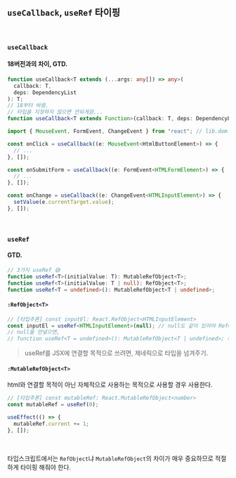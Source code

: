 ## `useCallback`, `useRef` 타이핑

<br />

### `useCallback`

#### 18버전과의 차이, GTD.

```ts
function useCallback<T extends (...args: any[]) => any>(
  callback: T,
  deps: DependencyList
): T;
// 18부터 바뀜.
// 타입을 지정하지 않으면 안되게끔...
function useCallback<T extends Function>(callback: T, deps: DependencyList): T;
```

```ts
import { MouseEvent, FormEvent, ChangeEvent } from "react"; // lib.dom.d.ts에서 가져오지 않게 잘 import해준다.

const onClick = useCallback((e: MouseEvent<HtmlButtonElement>) => {
  // ...
}, []);

const onSubmitForm = useCallback((e: FormEvent<HTMLFormElement>) => {
  // ...
}, []);

const onChange = useCallback((e: ChangeEvent<HTMLInputElement>) => {
  setValue(e.currentTarget.value);
}, []);
```

<br />

### `useRef`

#### GTD.

```ts
// 3가지 useRef 😅
function useRef<T>(initialValue: T): MutableRefObject<T>;
function useRef<T>(initialValue: T | null): RefObject<T>;
function useRef<T = undefined>(): MutableRefObject<T | undefined>;
```

#### `:RefObject<T>`

```ts
// [타입추론] const inputEl: React.RefObject<HTMLInputElement>
const inputEl = useRef<HTMLInputElement>(null); // null도 같이 있어야 RefObject<T>
// null을 안넣으면,
// function useRef<T = undefined>(): MutableRefObject<T | undefined>; 타입.
```

> useRef를 JSX에 연결할 목적으로 쓰려면, 제네릭으로 타입을 넘겨주기.

#### `:MutableRefObject<T>`

html와 연결할 목적이 아닌 자체적으로 사용하는 목적으로 사용할 경우 사용한다.

```ts
// [타입추론] const mutableRef: React.MutableRefObject<number>
const mutableRef = useRef(0);

useEffect(() => {
  mutableRef.current += 1;
}, []);
```

<br />

타입스크립트에서는 `RefObject`냐 `MutableRefObject`의 차이가 매우 중요하므로 적절하게 타이핑 해줘야 한다.
